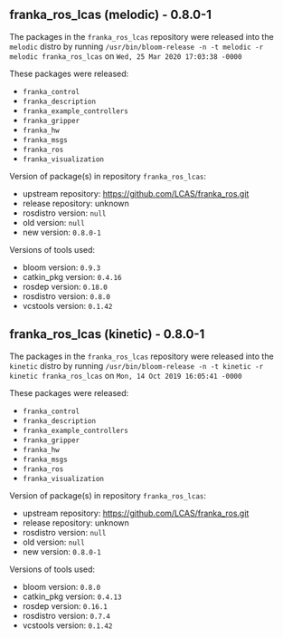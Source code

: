 ## franka_ros_lcas (melodic) - 0.8.0-1

The packages in the `franka_ros_lcas` repository were released into the `melodic` distro by running `/usr/bin/bloom-release -n -t melodic -r melodic franka_ros_lcas` on `Wed, 25 Mar 2020 17:03:38 -0000`

These packages were released:
- `franka_control`
- `franka_description`
- `franka_example_controllers`
- `franka_gripper`
- `franka_hw`
- `franka_msgs`
- `franka_ros`
- `franka_visualization`

Version of package(s) in repository `franka_ros_lcas`:

- upstream repository: https://github.com/LCAS/franka_ros.git
- release repository: unknown
- rosdistro version: `null`
- old version: `null`
- new version: `0.8.0-1`

Versions of tools used:

- bloom version: `0.9.3`
- catkin_pkg version: `0.4.16`
- rosdep version: `0.18.0`
- rosdistro version: `0.8.0`
- vcstools version: `0.1.42`


## franka_ros_lcas (kinetic) - 0.8.0-1

The packages in the `franka_ros_lcas` repository were released into the `kinetic` distro by running `/usr/bin/bloom-release -n -t kinetic -r kinetic franka_ros_lcas` on `Mon, 14 Oct 2019 16:05:41 -0000`

These packages were released:
- `franka_control`
- `franka_description`
- `franka_example_controllers`
- `franka_gripper`
- `franka_hw`
- `franka_msgs`
- `franka_ros`
- `franka_visualization`

Version of package(s) in repository `franka_ros_lcas`:

- upstream repository: https://github.com/LCAS/franka_ros.git
- release repository: unknown
- rosdistro version: `null`
- old version: `null`
- new version: `0.8.0-1`

Versions of tools used:

- bloom version: `0.8.0`
- catkin_pkg version: `0.4.13`
- rosdep version: `0.16.1`
- rosdistro version: `0.7.4`
- vcstools version: `0.1.42`


